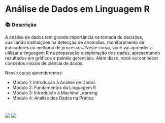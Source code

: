 # Análise de Dados em Linguagem R

### 📚  Descrição

A análise de dados tem grande importância na tomada de decisões, auxiliando instituições na detecção de anomalias, monitoramento de indicadores ou melhoria de processos. Neste curso, você vai aprender a utilizar a linguagem R na preparação e exploração dos dados, apresentando resultados em gráficos e painéis gerenciais. Além disso, você vai conhecer conceitos iniciais de ciência de dados.

Nesse [curso](https://www.escolavirtual.gov.br/curso/325) aprenderemos:

- Módulo 1: Introdução à Análise de Dados
- Módulo 2: Fundamentos da Linguagem R
- Módulo 3: Introdução à Machine Learning
- Módulo 4: Análise dos Dados na Prática


#

<div>
  <p align="left">
    <a href="https://www.linkedin.com/in/claudia-anjos/" target="_blank"><img src="https://img.shields.io/badge/-LinkedIn-%230077B5?style=for-the-badge&logo=linkedin" target="_blank"></a>
    <a href="https://medium.com/@ndosanjosc" target="_blank"><img src="https://img.shields.io/badge/-Medium-FF5722?style=for-the-badge&logo=medium" target="_blank"></a>
</div>
